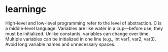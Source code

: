 # learningc
High-level and low-level programming refer to the level of abstraction. C is a middle-level language. Variables are like water in a cup—before use, they must be initialized. Unlike constants, variables can change over time. Multiple variables can be initialized in one line (e.g., int var1, var2, var3). Avoid long variable names and unnecessary spaces.
